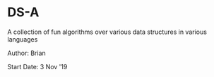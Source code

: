# DS-A
A collection of fun algorithms over various data structures in various languages

Author: Brian

Start Date: 3 Nov '19
